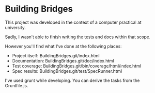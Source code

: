 # Building Bridges

This project was developed in the context of a computer practical at university.

Sadly, I wasn't able to finish writing the tests and docs within that scope.

However you'll find what I've done at the following places:

 * Project itself: BuildingBridges.git/index.html
 * Documentation: BuildingBridges.git/doc/index.html
 * Test coverage: BuildingBridges.git/bin/coverage/html/index.html
 * Spec results: BuildingBridges.git/test/SpecRunner.html

I've used grunt while developing. You can derive the tasks from the Gruntfile.js.
